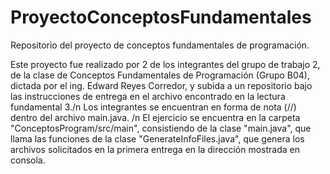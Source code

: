 # ProyectoConceptosFundamentales
Repositorio del proyecto de conceptos fundamentales de programación.

Este proyecto fue realizado por 2 de los integrantes del grupo de trabajo 2, de
la clase de Conceptos Fundamentales de Programación (Grupo B04), dictada por
el ing. Edward Reyes Corredor, y subida a un repositorio bajo las instrucciones
de entrega en el archivo encontrado en la lectura fundamental 3./n
Los integrantes se encuentran en forma de nota (//) dentro del archivo main.java.
/n
El ejercicio se encuentra en la carpeta "ConceptosProgram/src/main", consistiendo
de la clase "main.java", que llama las funciones de la clase "GenerateInfoFiles.java", que genera
los archivos solicitados en la primera entrega en la dirección mostrada en consola.

